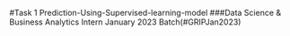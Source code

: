 #Task 1 Prediction-Using-Supervised-learning-model
###Data Science &amp; Business Analytics Intern January 2023 Batch(#GRIPJan2023)
